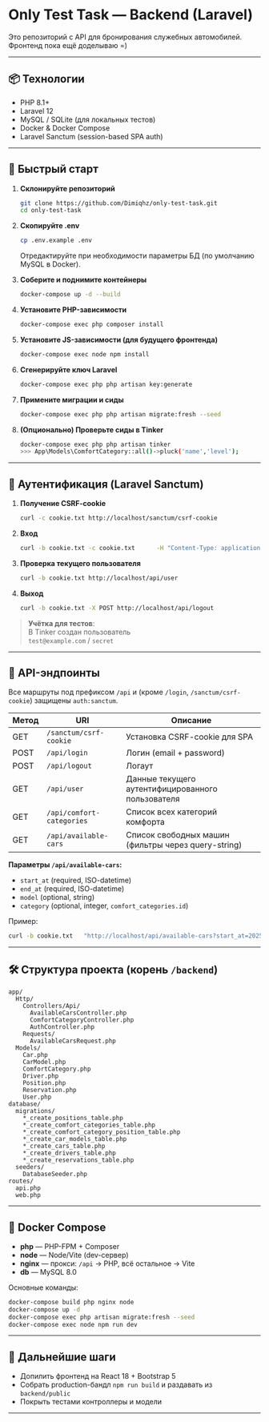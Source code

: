 # Only Test Task — Backend (Laravel)

Это репозиторий с API для бронирования служебных автомобилей. Фронтенд пока ещё доделываю =)

---

## 📦 Технологии

- PHP 8.1+  
- Laravel 12 
- MySQL / SQLite (для локальных тестов)  
- Docker & Docker Compose  
- Laravel Sanctum (session-based SPA auth)  

---

## 🚀 Быстрый старт

1. **Склонируйте репозиторий**  
   ```bash
   git clone https://github.com/Dimiqhz/only-test-task.git
   cd only-test-task
   ```

2. **Скопируйте .env**  
   ```bash
   cp .env.example .env
   ```
   Отредактируйте при необходимости параметры БД (по умолчанию MySQL в Docker).

3. **Соберите и поднимите контейнеры**  
   ```bash
   docker-compose up -d --build
   ```

4. **Установите PHP-зависимости**  
   ```bash
   docker-compose exec php composer install
   ```

5. **Установите JS-зависимости (для будущего фронтенда)**  
   ```bash
   docker-compose exec node npm install
   ```

6. **Сгенерируйте ключ Laravel**  
   ```bash
   docker-compose exec php php artisan key:generate
   ```

7. **Примените миграции и сиды**  
   ```bash
   docker-compose exec php php artisan migrate:fresh --seed
   ```

8. **(Опционально) Проверьте сиды в Tinker**  
   ```bash
   docker-compose exec php php artisan tinker
   >>> App\Models\ComfortCategory::all()->pluck('name','level');
   ```

---

## 🔐 Аутентификация (Laravel Sanctum)

1. **Получение CSRF-cookie**  
   ```bash
   curl -c cookie.txt http://localhost/sanctum/csrf-cookie
   ```
2. **Вход**  
   ```bash
   curl -b cookie.txt -c cookie.txt      -H "Content-Type: application/json"      -X POST http://localhost/api/login      -d '{"email":"test@example.com","password":"secret"}'
   ```
3. **Проверка текущего пользователя**  
   ```bash
   curl -b cookie.txt http://localhost/api/user
   ```
4. **Выход**  
   ```bash
   curl -b cookie.txt -X POST http://localhost/api/logout
   ```

> **Учётка для тестов**:  
> В Tinker создан пользователь  
> `test@example.com` / `secret`  

---

## 📑 API-эндпоинты

Все маршруты под префиксом `/api` и (кроме `/login`, `/sanctum/csrf-cookie`) защищены `auth:sanctum`.

| Метод | URI                          | Описание                                          |
|-------|------------------------------|---------------------------------------------------|
| GET   | `/sanctum/csrf-cookie`       | Установка CSRF-cookie для SPA                     |
| POST  | `/api/login`                 | Логин (email + password)                          |
| POST  | `/api/logout`                | Логаут                                           |
| GET   | `/api/user`                  | Данные текущего аутентифицированного пользователя |
| GET   | `/api/comfort-categories`    | Список всех категорий комфорта                    |
| GET   | `/api/available-cars`        | Список свободных машин (фильтры через query-string) |

**Параметры `/api/available-cars`:**

- `start_at` (required, ISO-datetime)  
- `end_at`   (required, ISO-datetime)  
- `model`    (optional, string)  
- `category` (optional, integer, `comfort_categories.id`)  

Пример:

```bash
curl -b cookie.txt   "http://localhost/api/available-cars?start_at=2025-08-07T09:00:00&end_at=2025-08-07T10:00:00"
```

---

## 🛠️ Структура проекта (корень `/backend`)

```
app/
  Http/
    Controllers/Api/
      AvailableCarsController.php
      ComfortCategoryController.php
      AuthController.php
    Requests/
      AvailableCarsRequest.php
  Models/
    Car.php
    CarModel.php
    ComfortCategory.php
    Driver.php
    Position.php
    Reservation.php
    User.php
database/
  migrations/
    *_create_positions_table.php
    *_create_comfort_categories_table.php
    *_create_comfort_category_position_table.php
    *_create_car_models_table.php
    *_create_cars_table.php
    *_create_drivers_table.php
    *_create_reservations_table.php
  seeders/
    DatabaseSeeder.php
routes/
  api.php
  web.php
```

---

## 🐳 Docker Compose

- **php** — PHP-FPM + Composer  
- **node** — Node/Vite (dev-сервер)  
- **nginx** — прокси: `/api` → PHP, всё остальное → Vite  
- **db** — MySQL 8.0  

Основные команды:

```bash
docker-compose build php nginx node
docker-compose up -d
docker-compose exec php artisan migrate:fresh --seed
docker-compose exec node npm run dev
```

---

## 📖 Дальнейшие шаги

- Допилить фронтенд на React 18 + Bootstrap 5  
- Собрать production-бандл `npm run build` и раздавать из `backend/public`  
- Покрыть тестами контроллеры и модели  

---
